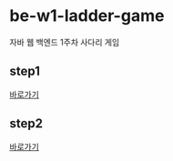 # be-w1-ladder-game

자바 웹 백엔드 1주차 사다리 게임

## step1
[바로가기](https://github.com/kakao-2022/be-w1-ladder-game/pull/87)

## step2
[바로가기]()